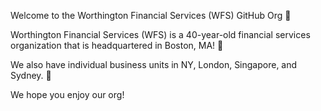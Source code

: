 Welcome to the Worthington Financial Services (WFS) GitHub Org 👋

Worthington Financial Services (WFS) is a 40-year-old financial services organization that is headquartered in Boston, MA! 🎏

We also have individual business units in NY, London, Singapore, and Sydney. 🙇

We hope you enjoy our org!


